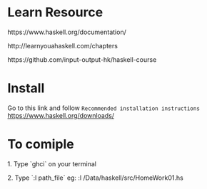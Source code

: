 # Learn Resource

<p>https://www.haskell.org/documentation/</p>
<p>http://learnyouahaskell.com/chapters</p>
<p>https://github.com/input-output-hk/haskell-course</p>

# Install

Go to this link and follow `Recommended installation instructions` https://www.haskell.org/downloads/

# To comiple

<p>1. Type `ghci` on your terminal</p>
<p>2. Type `:l path_file` eg: :l /Data/haskell/src/HomeWork01.hs</p>
